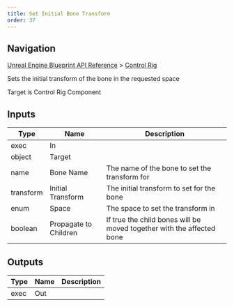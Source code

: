 ```yaml
---
title: Set Initial Bone Transform
order: 37
---
```

## Navigation

[Unreal Engine Blueprint API Reference](https://dev.epicgames.com/documentation/en-us/unreal-engine/BlueprintAPI) > [Control Rig](https://dev.epicgames.com/documentation/en-us/unreal-engine/BlueprintAPI/ControlRig_1)

Sets the initial transform of the bone in the requested space

Target is Control Rig Component

## Inputs

| Type | Name | Description |
| --- | --- | --- |
| exec | In |  |
| object | Target |  |
| name | Bone Name | The name of the bone to set the transform for |
| transform | Initial Transform | The initial transform to set for the bone |
| enum | Space | The space to set the transform in |
| boolean | Propagate to Children | If true the child bones will be moved together with the affected bone |

## Outputs

| Type | Name | Description |
| --- | --- | --- |
| exec | Out |  |
